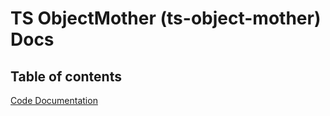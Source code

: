 # TS ObjectMother (ts-object-mother) Docs

## Table of contents

[Code Documentation](#/code/Home.md)
